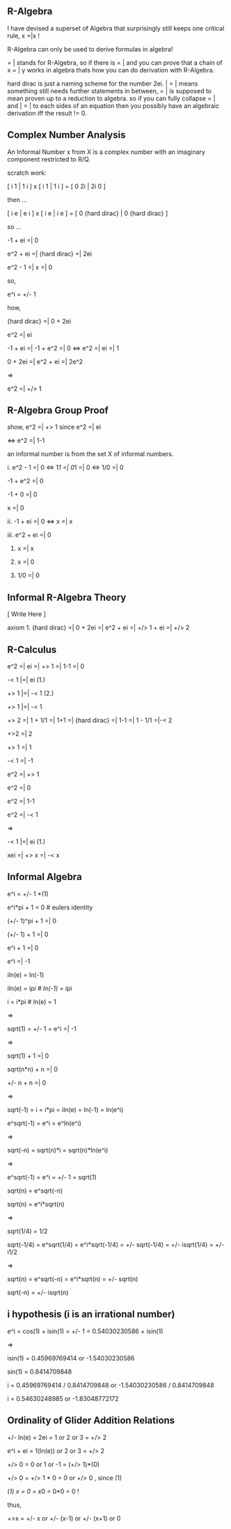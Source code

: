 ## R-Algebra

I have devised a superset of Algebra that surprisingly still keeps one critical rule, x =|x !



R-Algebra can only be used to derive formulas in algebra!



= | stands for R-Algebra, so if there is = | and you can prove that a chain of x = | y works in algebra thats how you can do derivation with R-Algebra.

hard dirac is just a naming scheme for the number 2ei. | = | means something still needs further statements in between, = | is supposed to mean proven up to a reduction to algebra. so if you can fully collapse = | and | = | to each sides of an equation then you possibly have an algebraic derivation iff the result != 0.



## Complex Number Analysis

An Informal Number x from X is a complex number with an imaginary component restricted to R/Q.



scratch work:



[ i 1 | 1 i ] x [ i 1 | 1 i ] = [ 0 2i | 2i 0 ]



then ...



[ i e | e i ] x [ i e | i e ] = [ 0 {hard dirac} | 0 {hard dirac} ]



so ...



-1 + ei =| 0 



e^2 + ei =| {hard dirac} =| 2ei



e^2 - 1 =| x =| 0 



so,



e^i = +/- 1



how,



{hard dirac} =| 0 + 2ei



e^2 =| ei



-1 + ei =| -1 + e^2 =| 0 <=> e^2 =| ei =| 1



0 + 2ei =| e^2 + ei =| 2e^2



=>



e^2 =| +/> 1



## R-Algebra Group Proof



show, e^2 =| +> 1 since e^2 =| ei



<=> e^2 =| 1-1



an informal number is from the set X of informal numbers.



i. e^2 - 1 =| 0 <=> 1*1 =| 0*1 =| 0 <=> 1/0 =| 0

   

   -1 + e^2 =| 0

   

   -1 + 0 =| 0

   

   x =| 0



ii. -1 + ei =| 0 <=> x =| x



iii. e^2 + ei =| 0



1. x =| x



2. x =| 0



3. 1/0 =| 0



## Informal R-Algebra Theory



[ Write Here ]



axiom 1. {hard dirac} =| 0 + 2ei =| e^2 + ei =| +/> 1 + ei =| +/> 2



## R-Calculus



e^2 =| ei =| +> 1 =| 1-1 =| 0  



-< 1 |=| ei (1.)



+> 1 |=| -< 1 (2.)



+> 1 |=| -< 1



+> 2 =| 1 + 1/1 =| 1+1 =| {hard dirac} =| 1-1 =| 1 - 1/1 =|-< 2



+>2 =| 2



+> 1 =| 1



-< 1 =| -1



e^2 =| +> 1



e^2 =| 0



e^2 =| 1-1



e^2 =| -< 1



=>



-< 1 |=| ei (1.)



xei =| +> x =| -< x



## Informal Algebra



e^i = +/- 1 *(1)



e^i*pi + 1 = 0  # eulers identity



(+/- 1)^pi + 1 =| 0



(+/- 1) + 1 =| 0



e^i + 1 =| 0



e^i =| -1



iln(e) = ln(-1)



iln(e) = i*pi # ln(-1) = i*pi



i = i*pi # ln(e) = 1



=>



sqrt(1) = +/- 1 = e^i =| -1



=> 



sqrt(1) + 1 =| 0



sqrt(n*n) + n =| 0 



+/- n + n =| 0



=>



sqrt(-1) = i = i*pi = iln(e) = ln(-1) = ln(e^i)



e^sqrt(-1) = e^i = e^ln(e^i)



=>



sqrt(-n) = sqrt(n)*i = sqrt(n)*ln(e^i)



=> 



e^sqrt(-1) = e^i = +/- 1 = sqrt(1)



sqrt(n) = e^sqrt(-n)



sqrt(n) = e^i*sqrt(n)



=>



sqrt(1/4) = 1/2 



sqrt(-1/4) = e^sqrt(1/4) = e^i*sqrt(-1/4) = +/- sqrt(-1/4) = +/- isqrt(1/4) = +/- i1/2



=>



sqrt(n) = e^sqrt(-n) = e^i*sqrt(n) = +/- sqrt(n)



sqrt(-n) = +/- isqrt(n)



## i hypothesis (i is an irrational number)



e^i = cos(1) + isin(1) = +/- 1 = 0.54030230586 + isin(1)



=>



isin(1) = 0.45969769414 or -1.54030230586 



sin(1) = 0.8414709848



i = 0.45969769414 / 0.8414709848 or -1.54030230586 / 0.8414709848



i = 0.54630248985 or -1.83048772172



## Ordinality of Glider Addition Relations



+/- ln(e) = 2ei = 1 or 2 or 3 = +/> 2



e^i + ei = 1(ln(e)) or 2 or 3 = +/> 2



+/> 0 = 0 or 1 or -1 = (+/> 1)*(0) 



+/> 0 = +/> 1 * 0 = 0 or +/> 0 , since (1)



(*1) x = 0 = x*0 = 0*0 = 0 ! 



thus,



+>x = +/- x or +/- (x-1) or +/- (x+1) or 0
